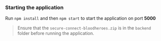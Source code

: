 ### Starting the application

Run `npm install` and then `npm start` to start the application on port **5000**

> Ensure that the `secure-connect-bloodheroes.zip` is in the `backend` folder before running the application. 